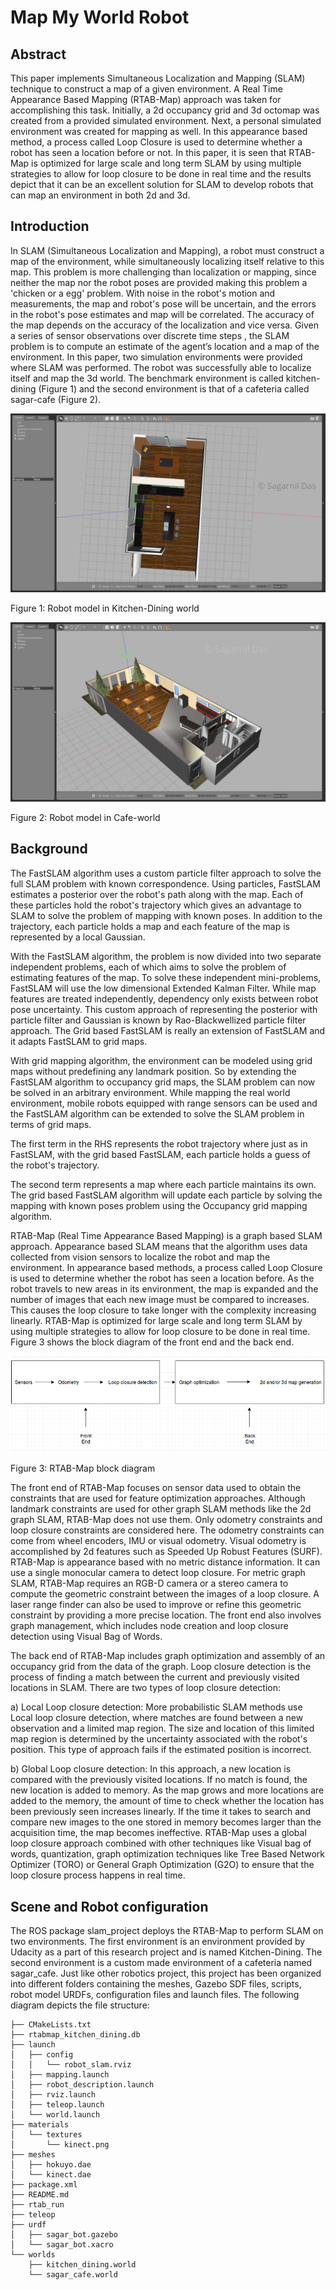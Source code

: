 # Map My World Robot
## Abstract

This paper implements Simultaneous Localization and Mapping (SLAM) technique to construct a map of a given environment. A Real Time Appearance Based Mapping (RTAB-Map) approach was taken for accomplishing this task. Initially, a 2d occupancy grid  and 3d octomap was created from a provided simulated environment. Next, a personal simulated environment was created for mapping as well. In this appearance based method, a process called Loop Closure is used to determine whether a robot has seen a location before or not. In this paper, it is seen that RTAB-Map is optimized for large scale and long term SLAM by using multiple strategies to allow for loop closure to be done in real time and the results depict that it can be an excellent solution for SLAM to develop robots that can map an environment in both 2d and 3d.

## Introduction

In SLAM (Simultaneous Localization and Mapping), a robot must  construct a map of the environment, while simultaneously localizing itself relative to this map. This problem is more challenging than localization or mapping, since neither the map nor the robot poses are provided making this problem a 'chicken or a egg' problem. With noise in the robot's motion and measurements, the map and robot's pose will be uncertain, and the errors in the robot's pose estimates and map will be correlated. The accuracy of the map depends on the accuracy of the localization and vice versa. Given a series of sensor observations over discrete time steps , the SLAM problem is to compute an estimate of the agent’s location and a map of the environment.
In this paper, two simulation environments were provided where SLAM was performed. The robot was successfully able to localize itself and map the 3d world. The benchmark environment is called kitchen-dining (Figure 1) and the second environment is that of a cafeteria called sagar-cafe (Figure 2).


![Kitchen-dining world](images/udacity_world/watermarked/gazebo_udacity_world.jpeg "Figure 1. Robot model in Kitchen-Dining world")

Figure 1: Robot model in Kitchen-Dining world

![Sagar-Cafe world](images/sagar_cafe_world/gazebo_sagar_cafe_world.jpeg "Figure 2: Robot model in Cafe-world")

Figure 2: Robot model in Cafe-world

## Background

The FastSLAM algorithm uses a custom particle filter approach to solve the full SLAM problem with known correspondence. Using particles, FastSLAM estimates a posterior over the robot's path along with the map. Each of these particles hold the robot's trajectory which gives an advantage to SLAM to solve the problem of mapping with known poses. In addition to the trajectory, each particle holds a map and each feature of the map is represented by a local Gaussian.

With the FastSLAM algorithm, the problem is now divided into two separate independent problems, each of which aims to solve the problem of estimating features of the map. To solve these independent mini-problems, FastSLAM will use the low dimensional Extended Kalman Filter. While map features are treated independently, dependency only exists between robot pose uncertainty. This custom approach of representing the posterior with particle filter and Gaussian is known by Rao-Blackwellized particle filter approach. The Grid based FastSLAM is really an extension of FastSLAM and it adapts FastSLAM to grid maps.

With grid mapping algorithm, the environment can be modeled using grid maps without predefining any landmark position. So by extending the FastSLAM algorithm to occupancy grid maps, the SLAM problem can now be solved in an arbitrary environment. While mapping the real world environment, mobile robots equipped with range sensors can be used and the FastSLAM algorithm can be extended to solve the SLAM problem in terms of grid maps.

The first term in the RHS represents the robot trajectory where just as in FastSLAM, with the grid based FastSLAM, each particle holds a guess of the robot's trajectory.

The second term represents a map where each particle maintains its own. The grid based FastSLAM algorithm will update each particle by solving the mapping with known poses problem using the Occupancy grid mapping algorithm.

RTAB-Map (Real Time Appearance Based Mapping) is a graph based SLAM approach. Appearance based SLAM means that the algorithm uses data collected from vision sensors to localize the robot and map the environment. In appearance based methods, a process called Loop Closure is used to determine whether the robot has seen a location before. As the robot travels to new areas in its environment, the map is expanded and the number of images that each new image must be compared to increases. This causes the loop closure to take longer with the complexity increasing linearly. RTAB-Map is optimized for large scale and long term SLAM by using multiple strategies to allow for loop closure to be done in real time. Figure 3 shows the block diagram of the front end and the back end.

![RTAB-Map general graph](images/udacity_world/rtabmap_general_graph.png "Figure 3: RTAB-Map general graph")

Figure 3: RTAB-Map block diagram

The front end of RTAB-Map focuses on sensor data used to obtain the constraints that are used for feature optimization approaches. Although landmark constraints are used for other graph SLAM methods like the 2d graph SLAM, RTAB-Map does not use them. Only odometry constraints and loop closure constraints are considered here. The odometry constraints can come from wheel encoders, IMU or visual odometry. Visual odometry is accomplished by 2d features such as Speeded Up Robust Features (SURF). RTAB-Map is appearance based with no metric distance information. It can use a single monocular camera to detect loop closure. For metric graph SLAM, RTAB-Map requires an RGB-D camera or a stereo camera to compute the geometric constraint between the images of a loop closure. A laser range finder can also be used to improve or refine this geometric constraint by providing a more precise location. The front end also involves graph management, which includes node creation and loop closure detection using Visual Bag of Words.

The back end of RTAB-Map includes graph optimization and assembly of an occupancy grid from the data of the graph. Loop closure detection is the process of finding a match between the current and previously visited locations in SLAM. There are two types of loop closure detection:

a) Local Loop closure detection: More probabilistic SLAM methods use Local loop closure detection, where matches are found between a new observation and a limited map region. The size and location of this limited map region is determined by the uncertainty associated with the robot's position. This type of approach fails if the estimated position is incorrect.

b) Global Loop closure detection: In this approach, a new location is compared with the previously visited locations. If no match is found, the new location is added to memory. As the map grows and more locations are added to the memory, the amount of time to check whether the location has been previously seen increases linearly. If the time it takes to search and compare new images to the one stored in memory becomes larger than the acquisition time, the map becomes ineffective. RTAB-Map uses a global loop closure approach combined with other techniques like Visual bag of words, quantization, graph optimization techniques like Tree Based Network Optimizer (TORO) or General Graph Optimization (G2O) to ensure that the loop closure process happens in real time.

## Scene and Robot configuration

The ROS package slam_project deploys the RTAB-Map to perform SLAM on two environments. The first environment is an environment provided by Udacity as a part of this research project and is named Kitchen-Dining. The second environment is a custom made environment of a cafeteria named sagar_cafe. Just like other robotics project, this project has been organized into different folders containing the meshes, Gazebo SDF files, scripts, robot model URDFs, configuration files and launch files. The following diagram depicts the file structure:


```
├── CMakeLists.txt
├── rtabmap_kitchen_dining.db
├── launch
│   ├── config
│   │   └── robot_slam.rviz
│   ├── mapping.launch
│   ├── robot_description.launch
│   ├── rviz.launch
│   ├── teleop.launch
│   └── world.launch
├── materials
│   └── textures
│       └── kinect.png
├── meshes
│   ├── hokuyo.dae
│   └── kinect.dae
├── package.xml
├── README.md
├── rtab_run
├── teleop
├── urdf
│   ├── sagar_bot.gazebo
│   └── sagar_bot.xacro
└── worlds
    ├── kitchen_dining.world
    └── sagar_cafe.world
```
